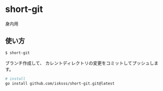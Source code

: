 # short-git

身内用

## 使い方

```bash
$ short-git
```

ブランチ作成して、
カレントディレクトリの変更をコミットしてプッシュします。

```bash
# install
go install github.com/isksss/short-git.git@latest
```
